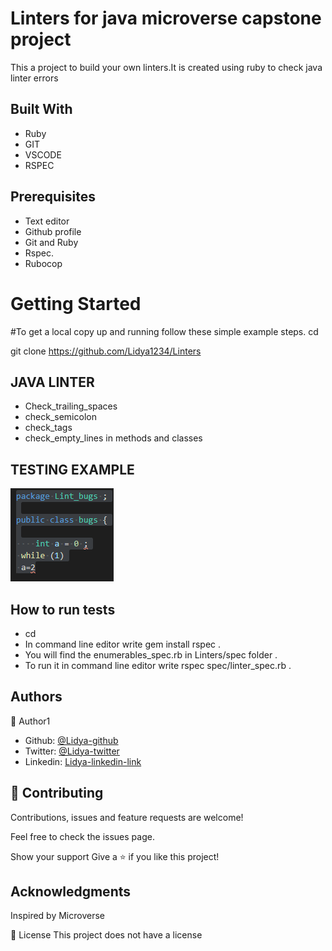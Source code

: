 # Linters for java microverse capstone project
This a project to build your own linters.It is created using ruby to check java linter errors


## Built With

- Ruby
- GIT
- VSCODE
- RSPEC


## Prerequisites
- Text editor
- Github profile
- Git and Ruby
- Rspec.
- Rubocop


<h1>Getting Started</h1>

#To get a local copy up and running follow these simple example steps.
cd 

git clone  https://github.com/Lidya1234/Linters

## JAVA LINTER
- Check_trailing_spaces
- check_semicolon
- check_tags
- check_empty_lines in methods and classes

## TESTING EXAMPLE
<img src="javalint.png"  alt ="file_tested">


## How to run tests
- cd 
- In command line editor write gem install rspec .
- You will find the enumerables_spec.rb in Linters/spec folder .
- To run it  in command line editor write  rspec spec/linter_spec.rb .






<h2>Authors</h2>

👤 Author1

- Github: [@Lidya-github ](https://github.com/Lidya1234)
- Twitter: [@Lidya-twitter](https://twitter.com/Lidya42676629)
- Linkedin: [Lidya-linkedin-link](https://www.linkedin.com/in/lidya-ghebreigziabher-4a94391aa/)


## 🤝 Contributing

 Contributions, issues and feature requests are welcome!

Feel free to check the issues page.

Show your support Give a ⭐️ if you like this project!

## Acknowledgments
Inspired by Microverse

📝 License 
This project does not have a license

